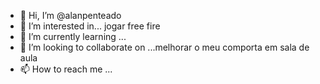 - 👋 Hi, I’m @alanpenteado
- 👀 I’m interested in... jogar  free fire
- 🌱 I’m currently learning ...
- 💞️ I’m looking to collaborate on ...melhorar o meu comporta em sala de aula
- 📫 How to reach me ...

<!---
alanpenteado/alanpenteado is a ✨ special ✨ repository because its `README.md` (this file) appears on your GitHub profile.
You can click the Preview link to take a look at your changes.
--->
